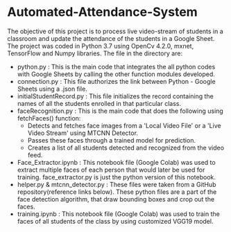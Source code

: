 # Automated-Attendance-System

The objective of this project is to process live video-stream of students in a classroom and update the attendance of the students in a Google Sheet.
The project was coded in Python 3.7 using OpenCv 4.2.0, mxnet, TensorFlow and Numpy libraries.
The file in the directory are:
* python.py : This is the main code that integrates the all python codes with Google Sheets by calling the other function modules developed.
* connection.py : This file authorizes the link between Python - Google Sheets using a .json file.
* initialStudentRecord.py : This file initializes the record containing the names of all the students enrolled in that particular class.
* faceRecognition.py : This is the main code that does the following using fetchFaces() function:
    * Detects and fetches face images from a 'Local Video File' or a 'Live Video Stream' using MTCNN Detector.
    * Passes these faces through a trained model for prediction.
    * Creates a list of all students detected and recognized from the video feed.
* Face_Extractor.ipynb : This notebook file (Google Colab) was used to extract multiple faces of each person that would later be used for training. face_extractor.py is just the python version of this notebook.
* helper.py & mtcnn_detector.py : These files were taken from a GitHub repository(reference links below). These python files are a part of the face detection algorithm, that draw bounding boxes and crop out the faces.
* training.ipynb : This notebook file (Google Colab) was used to train the faces of all students of the class by using customized VGG19 model.
